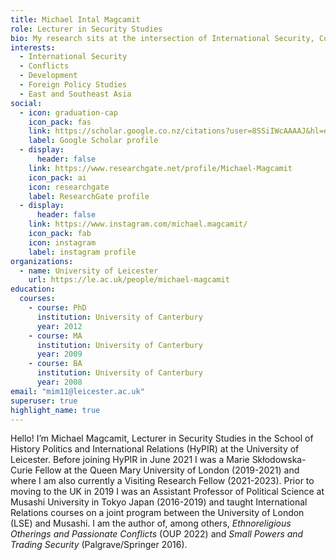 ```yaml
---
title: Michael Intal Magcamit
role: Lecturer in Security Studies
bio: My research sits at the intersection of International Security, Conflict, Development, and Foreign Policy Studies with a specialist focus on East and Southeast Asia.
interests:
  - International Security
  - Conflicts
  - Development
  - Foreign Policy Studies
  - East and Southeast Asia
social:
  - icon: graduation-cap
    icon_pack: fas
    link: https://scholar.google.co.nz/citations?user=8SSiIWcAAAAJ&hl=en
    label: Google Scholar profile
  - display:
      header: false
    link: https://www.researchgate.net/profile/Michael-Magcamit
    icon_pack: ai
    icon: researchgate
    label: ResearchGate profile
  - display:
      header: false
    link: https://www.instagram.com/michael.magcamit/
    icon_pack: fab
    icon: instagram
    label: instagram profile
organizations:
  - name: University of Leicester
    url: https://le.ac.uk/people/michael-magcamit
education:
  courses:
    - course: PhD
      institution: University of Canterbury
      year: 2012
    - course: MA
      institution: University of Canterbury
      year: 2009
    - course: BA
      institution: University of Canterbury
      year: 2008
email: "mim11@leicester.ac.uk"
superuser: true
highlight_name: true
---
```

Hello! I’m Michael Magcamit, Lecturer in Security Studies in the School of History Politics and International Relations (HyPIR) at the University of Leicester. Before joining HyPIR in June 2021 I was a Marie Skłodowska-Curie Fellow at the Queen Mary University of London (2019-2021) and where I am also currently a Visiting Research Fellow (2021-2023). Prior to moving to the UK in 2019 I was an Assistant Professor of Political Science at Musashi University in Tokyo Japan (2016-2019) and taught International Relations courses on a joint program between the University of London (LSE) and Musashi. I am the author of, among others, _Ethnoreligious Otherings and Passionate Conflicts_ (OUP 2022) and _Small Powers and Trading Security_ (Palgrave/Springer 2016).
